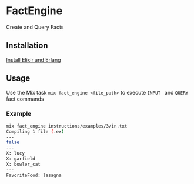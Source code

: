 # FactEngine

Create and Query Facts

## Installation

[Install Elixir and Erlang](http://elixir-lang.org/install.html)

## Usage

Use the Mix task `mix fact_engine <file_path>` to execute `INPUT ` and `QUERY ` fact commands

### Example

```bash
mix fact_engine instructions/examples/3/in.txt
Compiling 1 file (.ex)
---
false
---
X: lucy
X: garfield
X: bowler_cat
---
FavoriteFood: lasagna
```

